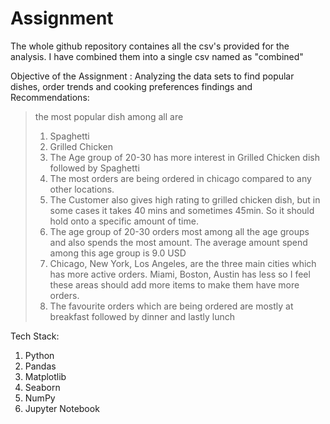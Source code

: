 # Assignment
The whole github repository containes all the csv's provided for the analysis.
I have combined them into a single csv named as "combined"

Objective of the Assignment :
Analyzing the data sets to find popular dishes, order trends and cooking preferences
findings and Recommendations:
> the most popular dish among all are
> 1. Spaghetti
> 2. Grilled Chicken
> 3. The Age group of 20-30 has more interest in Grilled Chicken dish followed by Spaghetti
> 4. The most orders are being ordered in chicago compared to any other locations.
> 5. The Customer also gives high rating to grilled chicken dish, but in some cases it takes 40 mins and sometimes 45min. So it should hold onto a specific amount of time.
> 6. The age group of 20-30 orders most among all the age groups and also spends the most amount. The average amount spend among this age group is 9.0 USD
> 7. Chicago, New York, Los Angeles, are the three main cities which has more active orders. Miami, Boston, Austin has less so I feel these areas should add more items to make them have more orders.
> 8. The favourite orders which are being ordered are mostly at breakfast followed by dinner and lastly lunch



Tech Stack:
1. Python
2. Pandas
3. Matplotlib
4. Seaborn
5. NumPy
6. Jupyter Notebook
